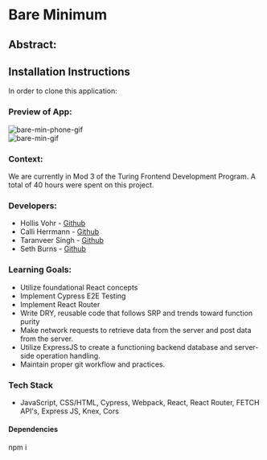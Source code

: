 # Bare Minimum

## Abstract: 


## Installation Instructions
In order to clone this application:


### Preview of App:
![bare-min-phone-gif](https://github.com/SethBurns/bare-minimum/assets/126219151/d9c07fb8-5acf-42fa-95a8-87cd808a42c3) <br>
![bare-min-gif](https://github.com/SethBurns/bare-minimum/assets/126219151/246c9c77-b3cc-4225-806a-9c929b872dcc)


### Context:
We are currently in Mod 3 of the Turing Frontend Development Program. A total of 40 hours were spent on this project.

### Developers:
- Hollis Vohr - [Github](https://github.com/hvohr)
- Calli Herrmann - [Github](https://github.com/CaliHam)
- Taranveer Singh - [Github](https://github.com/taranveersingh93) 
- Seth Burns - [Github](https://github.com/SethBurns)

### Learning Goals:
- Utilize foundational React concepts
- Implement Cypress E2E Testing
- Implement React Router
- Write DRY, reusable code that follows SRP and trends toward function purity
- Make network requests to retrieve data from the server and post data from the server.
- Utilize ExpressJS to create a functioning backend database and server-side operation handling. 
- Maintain proper git workflow and practices.

### Tech Stack
- JavaScript, CSS/HTML, Cypress, Webpack, React, React Router, FETCH API's, Express JS, Knex, Cors

#### Dependencies
npm i
